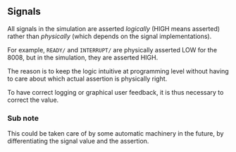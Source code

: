## Signals

All signals in the simulation are asserted *logically* (HIGH means asserted) rather than *physically* (which depends on
the signal implementations).

For example, ```READY/``` and ```INTERRUPT/``` are physically asserted LOW for the 8008, but in the simulation, they are
asserted HIGH.

The reason is to keep the logic intuitive at programming level without having to care about which actual assertion is
physically right.

To have correct logging or graphical user feedback, it is thus necessary to correct the value.

### Sub note

This could be taken care of by some automatic machinery in the future, by differentiating the signal value and the
assertion.

